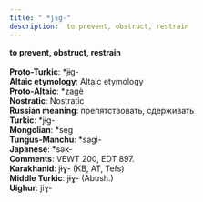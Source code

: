 ```yaml
---
title: " *jɨg-"
description:  to prevent, obstruct, restrain
---
```

<p data-pagefind-weight="0.5">
<strong> to prevent, obstruct, restrain</strong><br><br>
<strong>Proto-Turkic</strong>:  *jɨg-<br>
<strong>Altaic etymology</strong>:  Altaic etymology<br>
<strong> Proto-Altaic</strong>:  *zagè<br>
<strong>Nostratic</strong>:  Nostratic<br>
<strong>Russian meaning</strong>:  препятствовать, сдерживать<br>
<strong>Turkic</strong>:  *jɨg-<br>
<strong>Mongolian</strong>:  *seg<br>
<strong>Tungus-Manchu</strong>:  *sagi-<br>
<strong>Japanese</strong>:  *sǝk-<br>
<strong>Comments</strong>:  VEWT 200, EDT 897.<br>
<strong>Karakhanid</strong>:  jɨɣ- (KB, AT, Tefs)<br>
<strong>Middle Turkic</strong>:  jɨɣ- (Abush.)<br>
<strong>Uighur</strong>:  jiɣ-<br>

</p>
